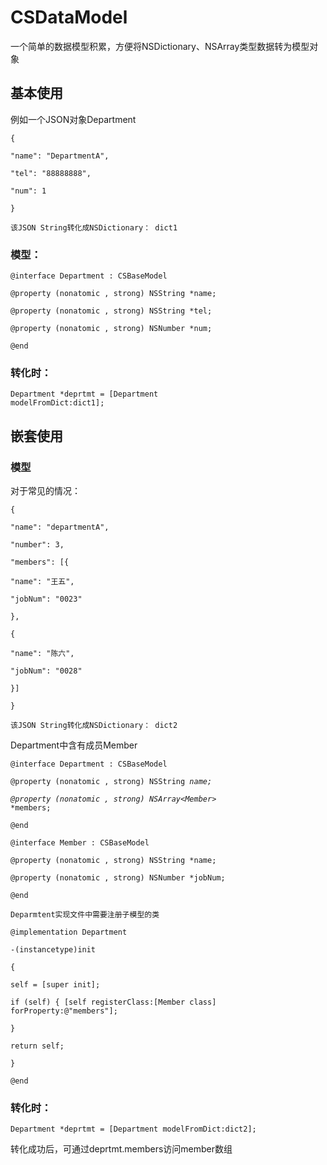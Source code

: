 # CSDataModel

一个简单的数据模型积累，方便将NSDictionary、NSArray类型数据转为模型对象

## 基本使用

例如一个JSON对象Department

<code>{  
 "name": "DepartmentA",    
 "tel": "88888888",  
 "num": 1  
}</code>

	该JSON String转化成NSDictionary： dict1

### 模型：

<code>@interface Department : CSBaseModel  
@property (nonatomic , strong) NSString *name;  
@property (nonatomic , strong) NSString *tel;  
@property (nonatomic , strong) NSNumber *num;  
@end
</code>
### 转化时：

<code>Department *deprtmt = [Department modelFromDict:dict1];</code>

## 嵌套使用

### 模型
对于常见的情况：

<code>{  
	"name": "departmentA",  
 	"number": 3,  
 	"members": [{  
   				"name": "王五",  
   	 			"jobNum": "0023"  
			},  
			{  
   	 			"name": "陈六",  
   	 			"jobNum": "0028"  
   			}]  
}</code>

    该JSON String转化成NSDictionary： dict2

Department中含有成员Member

<code>@interface Department : CSBaseModel  
@property (nonatomic , strong) NSString *name;  
@property (nonatomic , strong) NSArray<Member*> *members;  
@end  
@interface Member : CSBaseModel  
@property (nonatomic , strong) NSString *name;  
@property (nonatomic , strong) NSNumber *jobNum;  
@end</code>

    Deparmtent实现文件中需要注册子模型的类

<code>@implementation Department  
-(instancetype)init  
{  
   self = [super init];  
   if (self) {
      [self registerClass:[Member class]   forProperty:@"members"];  
   }  
   return self;  
}    
@end</code>

### 转化时：

`Department *deprtmt = [Department modelFromDict:dict2];
`

转化成功后，可通过deprtmt.members访问member数组
